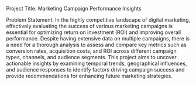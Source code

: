 Project Title: Marketing Campaign Performance Insights

Problem Statement:
In the highly competitive landscape of digital marketing, effectively evaluating the success of
various marketing campaigns is essential for optimizing return on investment (ROI) and
improving overall performance. Despite having extensive data on multiple campaigns, there
is a need for a thorough analysis to assess and compare key metrics such as conversion
rates, acquisition costs, and ROI across different campaign types, channels, and audience
segments. This project aims to uncover actionable insights by examining temporal trends,
geographical influences, and audience responses to identify factors driving campaign
success and provide recommendations for enhancing future marketing strategies.
